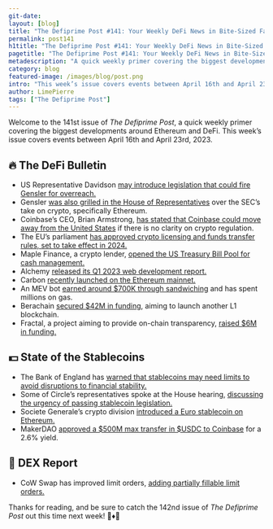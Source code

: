 ```yaml
---
git-date:
layout: [blog]
title: "The Defiprime Post #141: Your Weekly DeFi News in Bite-Sized Fashion"
permalink: post141
h1title: "The Defiprime Post #141: Your Weekly DeFi News in Bite-Sized Fashion"
pagetitle: "The Defiprime Post #141: Your Weekly DeFi News in Bite-Sized Fashion"
metadescription: "A quick weekly primer covering the biggest developments around Ethereum and DeFi. This week’s issue covers events between April 16th and April 23rd, 2023"
category: blog
featured-image: /images/blog/post.png
intro: "This week’s issue covers events between April 16th and April 23rd, 2023"
author: LimePierre
tags: ["The Defiprime Post"]
---
```


Welcome to the 141st issue of _The Defiprime Post_, a quick weekly primer covering the biggest developments around Ethereum and DeFi. This week’s issue covers events between April 16th and April 23rd, 2023.


## 🔥 The DeFi Bulletin

* US Representative Davidson [may introduce legislation that could fire Gensler for overreach.](https://cointelegraph.com/news/rep-davidson-to-introduce-legislation-to-fire-sec-boss-gensler-for-crypto-overreach)
* Gensler [was also grilled in the House of Representatives](https://www.theblock.co/post/226877/gensler-sec-congress-hearing-crypto) over the SEC’s take on crypto, specifically Ethereum.
* Coinbase’s CEO, Brian Armstrong, [has stated that Coinbase could move away from the United States](https://www.coindesk.com/business/2023/04/18/coinbase-could-move-away-from-us-if-no-regulatory-clarity-ceo-brian-armstrong/) if there is no clarity on crypto regulation.
* The EU’s parliament [has approved crypto licensing and funds transfer rules, set to take effect in 2024.](https://www.coindesk.com/policy/2023/04/20/eu-parliament-approves-crypto-licensing-funds-transfer-rules/)
* Maple Finance, a crypto lender, [opened the US Treasury Bill Pool for cash management.](https://www.coindesk.com/business/2023/04/19/crypto-lender-maple-finance-opens-us-treasury-bill-pool-for-cash-management/)
* Alchemy [released its Q1 2023 web development report.](https://www.alchemy.com/blog/web3-developer-report-q1-2023?s=35)
* Carbon [recently launched on the Ethereum mainnet.](https://medium.com/carbondefi/carbon-mainnet-launch-4c1423a9960c)
* An MEV bot [earned around $700K through sandwiching](https://www.theblock.co/post/227110/mev-trading-bot-memecoins-subway) and has spent millions on gas.
* Berachain [secured $42M in funding](https://www.theblock.co/post/227344/berachain-funding-new-layer-1-blockchain), aiming to launch another L1 blockchain.
* Fractal, a project aiming to provide on-chain transparency, [raised $6M in funding.](https://www.theblock.co/post/226652/crypto-transparency-fractal-raises-6-million-to-reshape-market-structure-after-ftx-3ac)


## 💵 State of the Stablecoins

* The Bank of England has [warned that stablecoins may need limits to avoid disruptions to financial stability.](https://www.cnbc.com/2023/04/17/crypto-stablecoins-might-need-limits-warns-bank-of-england-.html)
* Some of Circle’s representatives spoke at the House hearing, [discussing the urgency of passing stablecoin legislation.](https://www.circle.com/blog/u.s.-congressional-committee-highlights-the-importance-of-payment-stablecoin-legislation)
* Societe Generale’s crypto division [introduced a Euro stablecoin on Ethereum.](https://www.coindesk.com/business/2023/04/20/societe-generales-crypto-division-introduces-euro-stablecoin-on-ethereum/)
* MakerDAO [approved a $500M max transfer in $USDC to Coinbase](https://www.coindesk.com/business/2023/04/20/crypto-lending-protocol-makerdao-approves-transferring-a-maximum-of-500m-in-usdc-to-coinbase-custody-for-26-yield/) for a 2.6% yield.


## 💱 DEX Report

* CoW Swap has improved limit orders, [adding partially fillable limit orders.](https://cow-protocol.medium.com/cow-swap-improves-the-limit-order-experience-with-partially-fillable-limit-orders-45f19143e87d)

Thanks for reading, and be sure to catch the 142nd issue of _The Defiprime Post_ out this time next week! 👋♦️👋
